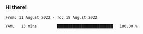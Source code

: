 ### Hi there!

<!--START_SECTION:waka-->

```text
From: 11 August 2022 - To: 18 August 2022

YAML   13 mins         █████████████████████████   100.00 %
```

<!--END_SECTION:waka-->
